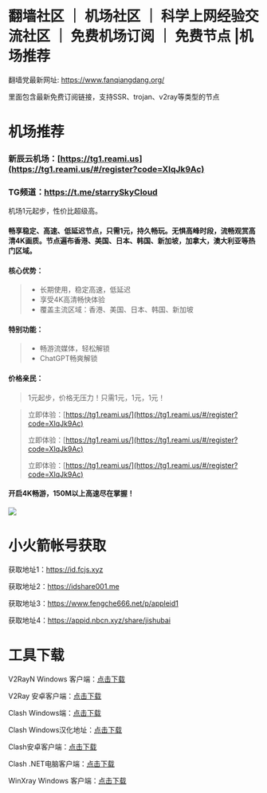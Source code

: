 # 翻墙社区 ｜ 机场社区 ｜ 科学上网经验交流社区 ｜ 免费机场订阅 ｜ 免费节点 |机场推荐

翻墙党最新网址: https://www.fanqiangdang.org/

里面包含最新免费订阅链接，支持SSR、trojan、v2ray等类型的节点

# 机场推荐

### **新辰云机场**：[https://tg1.reami.us](https://tg1.reami.us/#/register?code=XIqJk9Ac)
### **TG频道**：https://t.me/starrySkyCloud

机场1元起步，性价比超级高。


#### 畅享稳定、高速、低延迟节点，只需1元，持久畅玩。无惧高峰时段，流畅观赏高清4K画质。节点遍布香港、美国、日本、韩国、新加坡，加拿大，澳大利亚等热门区域。

#### **核心优势：**
> * 长期使用，稳定高速，低延迟
> * 享受4K高清畅快体验
> * 覆盖主流区域：香港、美国、日本、韩国、新加坡

#### **特别功能：**
> * 畅游流媒体，轻松解锁
> * ChatGPT畅爽解锁

#### **价格亲民：**
> 1元起步，价格无压力！只需1元，1元，1元！

> 立即体验：[https://tg1.reami.us/](https://tg1.reami.us/#/register?code=XIqJk9Ac)
> 
> 立即体验：[https://tg1.reami.us/](https://tg1.reami.us/#/register?code=XIqJk9Ac)
> 
> 立即体验：[https://tg1.reami.us/](https://tg1.reami.us/#/register?code=XIqJk9Ac)

#### 开启4K畅游，150M以上高速尽在掌握！
![](https://reami.us/imgs/youtube.png)


# 小火箭帐号获取

获取地址1：https://id.fcjs.xyz

获取地址2：https://idshare001.me

获取地址3：https://www.fengche666.net/p/appleid1

获取地址4：https://appid.nbcn.xyz/share/jishubai


# 工具下载

V2RayN Windows 客户端：[点击下载](https://github.com/2dust/v2rayN/releases)

V2Ray 安卓客户端：[点击下载](https://github.com/2dust/v2rayNG/releases)

Clash Windows端：[点击下载](https://github.com/Fndroid/clash_for_windows_pkg/releases)

Clash Windows汉化地址：[点击下载](https://drive.google.com/file/d/1hLY1pedrIxA1u8sEkPWnMLEsQawD0nvf/view?usp=sharing)

Clash安卓客户端：[点击下载](https://github.com/naicfeng/ClashRForAndroid/releases)

Clash .NET电脑客户端：[点击下载](https://github.com/ClashDotNetFramework/experimental-clash/releases)

WinXray Windows 客户端：[点击下载](https://github.com/TheMRLL/WinXray/releases)
